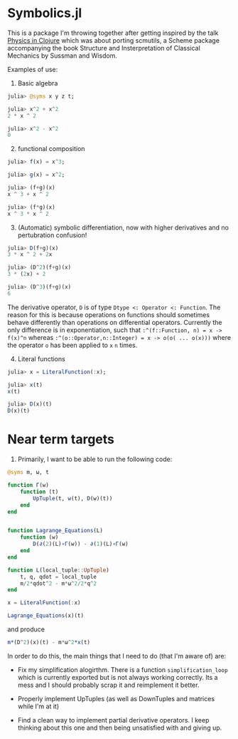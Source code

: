 # Symbolics.jl

This is a package I'm throwing together after getting inspired by the talk [Physics in Clojure](https://www.youtube.com/watch?v=7PoajCqNKpg) which was about porting scmutils, a Scheme package accompanying the book Structure and Insterpretation of Classical Mechanics by Sussman and Wisdom. 

Examples of use:

1) Basic algebra
```julia
julia> @syms x y z t;

julia> x^2 + x^2
2 * x ^ 2

julia> x^2 - x^2
0
```

2) functional composition
```julia
julia> f(x) = x^3;

julia> g(x) = x^2;

julia> (f+g)(x)
x ^ 3 + x ^ 2

julia> (f*g)(x)
x ^ 3 * x ^ 2
```

3) (Automatic) symbolic differentiation, now with higher derivatives and no pertubration confusion!
```julia
julia> D(f+g)(x)
3 * x ^ 2 + 2x

julia> (D^2)(f+g)(x)
3 * (2x) + 2

julia> (D^3)(f+g)(x)
6
```

The derivative operator, `D` is of type `Dtype <: Operator <: Function`. The reason for this is because operations on functions should sometimes behave differently than operations on differential operators. Currently the only difference is in exponentiation, such that `:^(f::Function, n) = x -> f(x)^n` whereas `:^(o::Operator,n::Integer) = x -> o(o( ... o(x)))` where the operator `o` has been applied to `x` `n` times.

4) Literal functions
```julia
julia> x = LiteralFunction(:x);

julia> x(t)
x(t)

julia> D(x)(t)
D(x)(t)
```

# Near term targets
1) Primarily, I want to be able to run the following code:
```julia
@syms m, ω, t

function Γ(w)
    function (t)
        UpTuple(t, w(t), D(w)(t))
    end
end


function Lagrange_Equations(L)
    function (w)
        D(∂(2)(L)∘Γ(w)) - ∂(1)(L)∘Γ(w)
    end
end

function L(local_tuple::UpTuple)
    t, q, qdot = local_tuple
    m/2*qdot^2 - m*ω^2/2*q^2
end

x = LiteralFunction(:x)

Lagrange_Equations(x)(t)
```
and produce
```julia
m*(D^2)(x)(t) - m*ω^2*x(t)
```

In order to do this, the main things that I need to do (that I'm aware of) are:

* Fix my simplification alogirthm. There is a function `simplification_loop` which is currently exported but is not always working correctly. Its a mess and I should probably scrap it and reimplement it better.

* Properly implement UpTuples (as well as DownTuples and matrices while I'm at it) 

* Find a clean way to implement partial derivative operators. I keep thinking about this one and then being unsatisfied with and giving up. 

